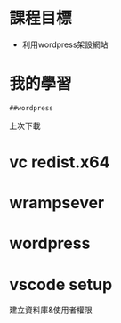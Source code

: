 # 課程目標
- 利用wordpress架設網站

# 我的學習
```
##wordpress

```

上次下載 
# vc redist.x64
# wrampsever
# wordpress
# vscode setup
建立資料庫&使用者權限
```
